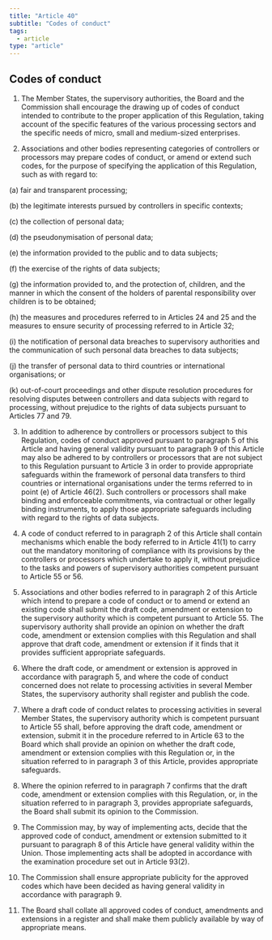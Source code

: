 ```yaml
---
title: "Article 40"
subtitle: "Codes of conduct"
tags:
  - article
type: "article"
---
```

## Codes of conduct

1. The Member States, the supervisory authorities, the Board and the Commission shall encourage the drawing up of codes of conduct intended to contribute to the proper application of this Regulation, taking account of the specific features of the various processing sectors and the specific needs of micro, small and medium-sized enterprises.

2. Associations and other bodies representing categories of controllers or processors may prepare codes of conduct, or amend or extend such codes, for the purpose of specifying the application of this Regulation, such as with regard to:

(a) fair and transparent processing;

(b) the legitimate interests pursued by controllers in specific contexts;

(c) the collection of personal data;

(d) the pseudonymisation of personal data;

(e) the information provided to the public and to data subjects;

(f) the exercise of the rights of data subjects;

(g) the information provided to, and the protection of, children, and the manner in which the consent of the holders of parental responsibility over children is to be obtained;

(h) the measures and procedures referred to in Articles 24 and 25 and the measures to ensure security of processing referred to in Article 32;

(i) the notification of personal data breaches to supervisory authorities and the communication of such personal data breaches to data subjects;

(j) the transfer of personal data to third countries or international organisations; or

(k) out-of-court proceedings and other dispute resolution procedures for resolving disputes between controllers and data subjects with regard to processing, without prejudice to the rights of data subjects pursuant to Articles 77 and 79.

3. In addition to adherence by controllers or processors subject to this Regulation, codes of conduct approved pursuant to paragraph 5 of this Article and having general validity pursuant to paragraph 9 of this Article may also be adhered to by controllers or processors that are not subject to this Regulation pursuant to Article 3 in order to provide appropriate safeguards within the framework of personal data transfers to third countries or international organisations under the terms referred to in point (e) of Article 46(2). Such controllers or processors shall make binding and enforceable commitments, via contractual or other legally binding instruments, to apply those appropriate safeguards including with regard to the rights of data subjects.

4. A code of conduct referred to in paragraph 2 of this Article shall contain mechanisms which enable the body referred to in Article 41(1) to carry out the mandatory monitoring of compliance with its provisions by the controllers or processors which undertake to apply it, without prejudice to the tasks and powers of supervisory authorities competent pursuant to Article 55 or 56.

5. Associations and other bodies referred to in paragraph 2 of this Article which intend to prepare a code of conduct or to amend or extend an existing code shall submit the draft code, amendment or extension to the supervisory authority which is competent pursuant to Article 55. The supervisory authority shall provide an opinion on whether the draft code, amendment or extension complies with this Regulation and shall approve that draft code, amendment or extension if it finds that it provides sufficient appropriate safeguards.

6. Where the draft code, or amendment or extension is approved in accordance with paragraph 5, and where the code of conduct concerned does not relate to processing activities in several Member States, the supervisory authority shall register and publish the code.

7. Where a draft code of conduct relates to processing activities in several Member States, the supervisory authority which is competent pursuant to Article 55 shall, before approving the draft code, amendment or extension, submit it in the procedure referred to in Article 63 to the Board which shall provide an opinion on whether the draft code, amendment or extension complies with this Regulation or, in the situation referred to in paragraph 3 of this Article, provides appropriate safeguards.

8. Where the opinion referred to in paragraph 7 confirms that the draft code, amendment or extension complies with this Regulation, or, in the situation referred to in paragraph 3, provides appropriate safeguards, the Board shall submit its opinion to the Commission.

9. The Commission may, by way of implementing acts, decide that the approved code of conduct, amendment or extension submitted to it pursuant to paragraph 8 of this Article have general validity within the Union. Those implementing acts shall be adopted in accordance with the examination procedure set out in Article 93(2).

10. The Commission shall ensure appropriate publicity for the approved codes which have been decided as having general validity in accordance with paragraph 9.

11. The Board shall collate all approved codes of conduct, amendments and extensions in a register and shall make them publicly available by way of appropriate means.
